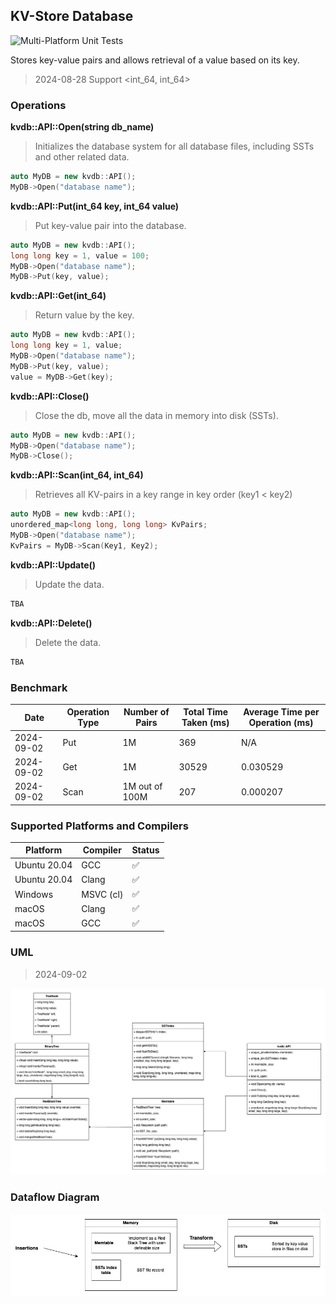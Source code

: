 ## KV-Store Database
![Multi-Platform Unit Tests](https://github.com/kkli08/KV-Store/actions/workflows/cmake-multi-platform.yml/badge.svg)

Stores key-value pairs and allows retrieval of a value based on its key.
> 2024-08-28 Support <int_64, int_64> 
### Operations
**kvdb::API::Open(string db_name)**
> Initializes the database system for all database files, including SSTs and other related data.
```c++
auto MyDB = new kvdb::API();
MyDB->Open("database name");
```
**kvdb::API::Put(int_64 key, int_64 value)**
> Put key-value pair into the database.
```c++
auto MyDB = new kvdb::API();
long long key = 1, value = 100;
MyDB->Open("database name");
MyDB->Put(key, value);
```
**kvdb::API::Get(int_64)**
> Return value by the key.
```c++
auto MyDB = new kvdb::API();
long long key = 1, value;
MyDB->Open("database name");
MyDB->Put(key, value);
value = MyDB->Get(key);
```
**kvdb::API::Close()**
> Close the db, move all the data in memory into disk (SSTs).
```c++
auto MyDB = new kvdb::API();
MyDB->Open("database name");
MyDB->Close();
```
**kvdb::API::Scan(int_64, int_64)**
> Retrieves all KV-pairs in a key range in key order (key1 < key2)
```c++
auto MyDB = new kvdb::API();
unordered_map<long long, long long> KvPairs;
MyDB->Open("database name");
KvPairs = MyDB->Scan(Key1, Key2);
```
**kvdb::API::Update()**
> Update the data.
```c++
TBA
```
**kvdb::API::Delete()**
> Delete the data.
```c++
TBA
```

### Benchmark

| Date       | Operation Type | Number of Pairs | Total Time Taken (ms) | Average Time per Operation (ms) |
|------------|----------------|-----------------|-----------------------|---------------------------------|
| 2024-09-02 | Put            | 1M              | 369                   | N/A                             |
| 2024-09-02 | Get            | 1M              | 30529                 | 0.030529                        |
| 2024-09-02 | Scan           | 1M out of 100M  | 207                   | 0.000207                        |

### Supported Platforms and Compilers
| Platform      | Compiler       | Status |
|---------------|----------------|--|
| Ubuntu 20.04  | GCC            | ✅ |
| Ubuntu 20.04  | Clang          | ✅ |
| Windows       | MSVC (cl)      | ✅ |
| macOS         | Clang          | ✅ |
| macOS         | GCC            | ✅ |

### UML
> 2024-09-02 
> 
![UML](/img/kvdb_s1_uml.jpg)

### Dataflow Diagram
![DFD](/img/kvdb_lv0.jpg)